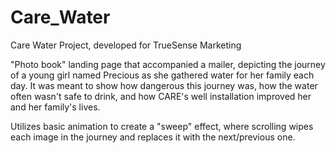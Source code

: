 # Care_Water
Care Water Project, developed for TrueSense Marketing

"Photo book" landing page that accompanied a mailer, depicting the journey of a young girl named Precious as she gathered water for her family each day.
It was meant to show how dangerous this journey was, how the water often wasn't safe to drink, and how CARE's well installation improved her and her family's lives.

Utilizes basic animation to create a "sweep" effect, where scrolling wipes each image in the journey and replaces it with the next/previous one.
